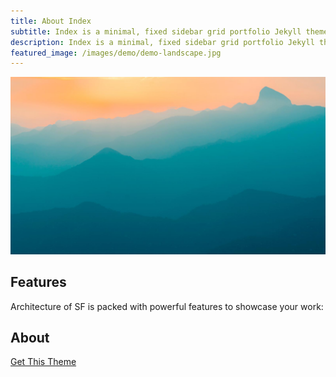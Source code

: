 ```yaml
---
title: About Index
subtitle: Index is a minimal, fixed sidebar grid portfolio Jekyll theme. Perfect for designers, artists, photographers and developers to use for their portfolio website.
description: Index is a minimal, fixed sidebar grid portfolio Jekyll theme.
featured_image: /images/demo/demo-landscape.jpg
---
```


![](/images/demo/demo-landscape.jpg)

## Features

Architecture of SF is packed with powerful features to showcase your work:


## About



<a href="https:/architectureofsf.com" class="button button--large">Get This Theme</a>